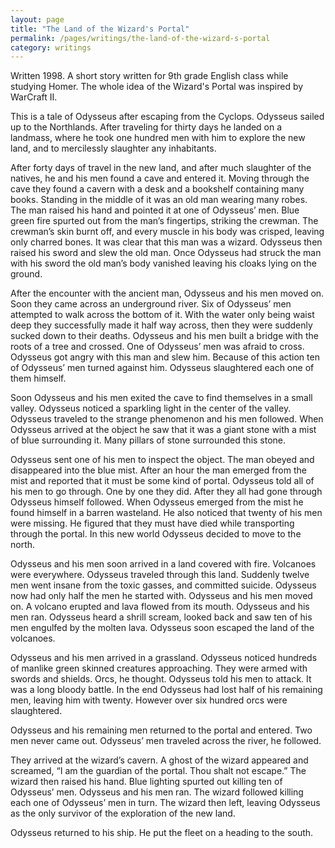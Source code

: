 ```yaml
---
layout: page
title: "The Land of the Wizard's Portal"
permalink: /pages/writings/the-land-of-the-wizard-s-portal
category: writings
---
```

<!-- wp:paragraph {"textColor":"very-dark-gray","backgroundColor":"very-light-gray","fontSize":"small"} -->
<p class="has-text-color has-background has-small-font-size has-very-dark-gray-color has-very-light-gray-background-color">Written 1998. A short story written for 9th grade English class while studying Homer. The whole idea of the Wizard's Portal was inspired by WarCraft II.</p>
<!-- /wp:paragraph -->

<!-- wp:paragraph -->
<p>This is a tale of Odysseus after escaping from the Cyclops. Odysseus sailed up to the Northlands. After traveling for thirty days he landed on a landmass, where he took one hundred men with him to explore the new land, and to mercilessly slaughter any inhabitants.</p>
<!-- /wp:paragraph -->

<!-- wp:paragraph -->
<p>After forty days of travel in the new land, and after much slaughter
of the natives, he and his men found a cave and entered it. Moving through the
cave they found a cavern with a desk and a bookshelf containing many books. Standing
in the middle of it was an old man wearing many robes. The man raised his hand
and pointed it at one of Odysseus’ men. Blue green fire spurted out from the
man’s fingertips, striking the crewman. The crewman’s skin burnt off, and every
muscle in his body was crisped, leaving only charred bones. It was clear that
this man was a wizard. Odysseus then raised his sword and slew the old man. Once
Odysseus had struck the man with his sword the old man’s body vanished leaving
his cloaks lying on the ground.</p>
<!-- /wp:paragraph -->

<!-- wp:paragraph -->
<p>After the encounter with the ancient man, Odysseus and his
men moved on. Soon they came across an underground river. Six of Odysseus’ men
attempted to walk across the bottom of it. With the water only being waist deep
they successfully made it half way across, then they were suddenly sucked down
to their deaths. Odysseus and his men built a bridge with the roots of a tree
and crossed. One of Odysseus’ men was afraid to cross. Odysseus got angry with
this man and slew him. Because of this action ten of Odysseus’ men turned
against him. Odysseus slaughtered each one of them himself.</p>
<!-- /wp:paragraph -->

<!-- wp:paragraph -->
<p>Soon Odysseus and his men exited the cave to find themselves
in a small valley. Odysseus noticed a sparkling light in the center of the
valley. Odysseus traveled to the strange phenomenon and his men followed. When
Odysseus arrived at the object he saw that it was a giant stone with a mist of
blue surrounding it. Many pillars of stone surrounded this stone.</p>
<!-- /wp:paragraph -->

<!-- wp:paragraph -->
<p>Odysseus sent one of his men to inspect the object. The man
obeyed and disappeared into the blue mist. After an hour the man emerged from
the mist and reported that it must be some kind of portal. Odysseus told all of
his men to go through. One by one they did. After they all had gone through
Odysseus himself followed. When Odysseus emerged from the mist he found himself
in a barren wasteland. He also noticed that twenty of his men were missing. He
figured that they must have died while transporting through the portal. In this
new world Odysseus decided to move to the north. </p>
<!-- /wp:paragraph -->

<!-- wp:paragraph -->
<p>Odysseus and his men soon arrived in a land covered with
fire. Volcanoes were everywhere. Odysseus traveled through this land. Suddenly
twelve men went insane from the toxic gasses, and committed suicide. Odysseus
now had only half the men he started with. Odysseus and his men moved on. A
volcano erupted and lava flowed from its mouth. Odysseus and his men ran. Odysseus
heard a shrill scream, looked back and saw ten of his men engulfed by the molten
lava. Odysseus soon escaped the land of the volcanoes.</p>
<!-- /wp:paragraph -->

<!-- wp:paragraph -->
<p>Odysseus and his men arrived in a grassland. Odysseus
noticed hundreds of manlike green skinned creatures approaching. They were
armed with swords and shields. Orcs, he thought. Odysseus told his men to
attack. It was a long bloody battle. In the end Odysseus had lost half of his
remaining men, leaving him with twenty. However over six hundred orcs were
slaughtered.</p>
<!-- /wp:paragraph -->

<!-- wp:paragraph -->
<p>Odysseus and his remaining men returned to the portal and
entered. Two men never came out. Odysseus’ men traveled across the river, he
followed.</p>
<!-- /wp:paragraph -->

<!-- wp:paragraph -->
<p>They arrived at the wizard’s cavern. A ghost of the wizard
appeared and screamed, “I am the guardian of the portal. Thou shalt not
escape.” The wizard then raised his hand. Blue lighting spurted out killing ten
of Odysseus’ men. Odysseus and his men ran. The wizard followed killing each
one of Odysseus’ men in turn. The wizard then left, leaving Odysseus as the
only survivor of the exploration of the new land.</p>
<!-- /wp:paragraph -->

<!-- wp:paragraph -->
<p>Odysseus returned to his ship. He put the fleet on a heading
to the south.</p>
<!-- /wp:paragraph -->

